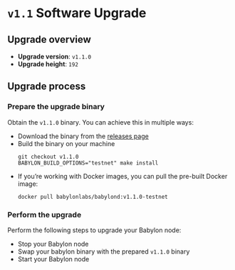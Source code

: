 # `v1.1` Software Upgrade

## Upgrade overview

- **Upgrade version**: `v1.1.0`
- **Upgrade height**: `192`

## Upgrade process

### Prepare the upgrade binary

Obtain the `v1.1.0` binary. You can achieve this in multiple ways:
  - Download the binary from the [releases
    page](https://github.com/babylonlabs-io/babylon/releases/tag/v1.1.0)
  - Build the binary on your machine
    ```shell
    git checkout v1.1.0
    BABYLON_BUILD_OPTIONS="testnet" make install
    ```
  - If you’re working with Docker images, you can pull the pre-built Docker image:
    ```shell
    docker pull babylonlabs/babylond:v1.1.0-testnet
    ```

### Perform the upgrade

Perform the following steps to upgrade your Babylon node:
* Stop your Babylon node
* Swap your babylon binary with the prepared `v1.1.0` binary
* Start your Babylon node
